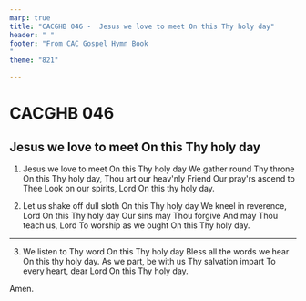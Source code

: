 ```yaml
---
marp: true
title: "CACGHB 046 -  Jesus we love to meet On this Thy holy day"
header: " "
footer: "From CAC Gospel Hymn Book 
"
theme: "821"

---
```


<style>
    :root {
        font-size: 2.25em;
    }

    section {
        display: flex;
        flex-direction: column;
        justify-content: space-evenly;
    }
    section ol {
        display: grid;
        grid-template-columns: 1fr 1fr;
        gap: 1.5rem; 
    }
</style>

# CACGHB 046
## Jesus we love to meet On this Thy holy day

1. Jesus we love to meet
    On this Thy holy day
    We gather round Thy throne
    On this Thy holy day,
    Thou art our heav'nly Friend
    Our pray'rs ascend to Thee
    Look on our spirits, Lord
    On this thy holy day.

2. Let us shake off dull sloth
    On this Thy holy day
    We kneel in reverence, Lord
    On this Thy holy day
    Our sins may Thou forgive
    And may Thou teach us, Lord
    To worship as we ought
    On this Thy holy day.

---

3. We listen to Thy word
    On this Thy holy day
    Bless all the words we hear
    On this thy holy day.
    As we part, be with us
    Thy salvation impart
    To every heart, dear Lord
    On this Thy holy day.

Amen.